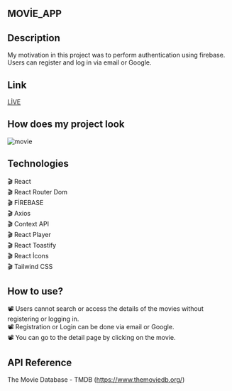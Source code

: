 ## MOVİE_APP

## Description
My motivation in this project was to perform authentication using firebase.
Users can register and log in via email or Google.

##  Link 
[LİVE](https://movie-app-zlh.vercel.app/)



## How does my project look 
![movie](./moviee.gif)


## Technologies 

🎬 React <br>
🎬 React Router Dom <br>
🎬 FİREBASE <br>
🎬 Axios <br>
🎬 Context API <br>
🎬 React Player <br>
🎬 React Toastify <br>
🎬 React İcons <br>
🎬 Tailwind CSS <br>

## How to use?
📽 Users cannot search or access the details of the movies without registering or logging in.<br>
📽 Registration or Login can be done via email or Google. <br>
📽 You can go to the detail page by clicking on the movie.
## API Reference
The Movie Database - TMDB (https://www.themoviedb.org/)
